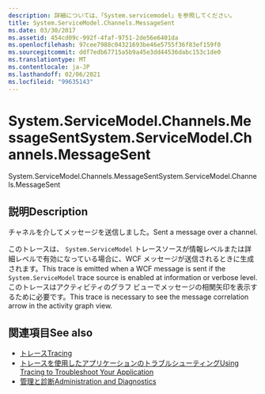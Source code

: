 ```yaml
---
description: 詳細については、「System.servicemodel」を参照してください。
title: System.ServiceModel.Channels.MessageSent
ms.date: 03/30/2017
ms.assetid: 454cd09c-992f-4faf-9751-2de56e6401da
ms.openlocfilehash: 97cee7988c04321693be46e5755f36f83ef159f0
ms.sourcegitcommit: ddf7edb67715a5b9a45e3dd44536dabc153c1de0
ms.translationtype: MT
ms.contentlocale: ja-JP
ms.lasthandoff: 02/06/2021
ms.locfileid: "99635143"
---
```

# <a name="systemservicemodelchannelsmessagesent"></a><span data-ttu-id="89337-103">System.ServiceModel.Channels.MessageSent</span><span class="sxs-lookup"><span data-stu-id="89337-103">System.ServiceModel.Channels.MessageSent</span></span>

<span data-ttu-id="89337-104">System.ServiceModel.Channels.MessageSent</span><span class="sxs-lookup"><span data-stu-id="89337-104">System.ServiceModel.Channels.MessageSent</span></span>  
  
## <a name="description"></a><span data-ttu-id="89337-105">説明</span><span class="sxs-lookup"><span data-stu-id="89337-105">Description</span></span>  

 <span data-ttu-id="89337-106">チャネルを介してメッセージを送信しました。</span><span class="sxs-lookup"><span data-stu-id="89337-106">Sent a message over a channel.</span></span>  
  
 <span data-ttu-id="89337-107">このトレースは、 `System.ServiceModel` トレースソースが情報レベルまたは詳細レベルで有効になっている場合に、WCF メッセージが送信されるときに生成されます。</span><span class="sxs-lookup"><span data-stu-id="89337-107">This trace is emitted when a WCF message is sent if the `System.ServiceModel` trace source is enabled at information or verbose level.</span></span> <span data-ttu-id="89337-108">このトレースはアクティビティのグラフ ビューでメッセージの相関矢印を表示するために必要です。</span><span class="sxs-lookup"><span data-stu-id="89337-108">This trace is necessary to see the message correlation arrow in the activity graph view.</span></span>  
  
## <a name="see-also"></a><span data-ttu-id="89337-109">関連項目</span><span class="sxs-lookup"><span data-stu-id="89337-109">See also</span></span>

- [<span data-ttu-id="89337-110">トレース</span><span class="sxs-lookup"><span data-stu-id="89337-110">Tracing</span></span>](index.md)
- [<span data-ttu-id="89337-111">トレースを使用したアプリケーションのトラブルシューティング</span><span class="sxs-lookup"><span data-stu-id="89337-111">Using Tracing to Troubleshoot Your Application</span></span>](using-tracing-to-troubleshoot-your-application.md)
- [<span data-ttu-id="89337-112">管理と診断</span><span class="sxs-lookup"><span data-stu-id="89337-112">Administration and Diagnostics</span></span>](../index.md)
